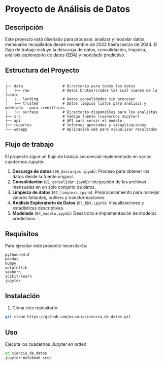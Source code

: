 # Proyecto de Análisis de Datos

## Descripción

Este proyecto está diseñado para procesar, analizar y modelar datos mensuales recopilados desde noviembre de 2022 hasta marzo de 2024. El flujo de trabajo incluye la descarga de datos, consolidación, limpieza, análisis exploratorio de datos (EDA) y modelado predictivo.

## Estructura del Proyecto

```
.
├── data                  # Directorio para todos los datos
│   ├── raw               # Datos brutos/crudos tal cual vienen de la fuente
│   ├── landing           # Datos consolidados sin procesar
│   ├── trusted           # Datos limpios listos para análisis y modelado - para científicos
│   └── surface           # Directorio disponibles para los analistas
├── src                   # Código fuente (cuadernos Jupyter)
├── api                   # API para servir el modelo 
├── reportes              # Informes generados y visualizaciones
└── webapp                # Aplicación web para visualizar resultados
```

## Flujo de trabajo

El proyecto sigue un flujo de trabajo secuencial implementado en varios cuadernos Jupyter:

1. **Descarga de datos** (`00_descargas.ipynb`): Proceso para obtener los datos desde la fuente original.
2. **Consolidación** (`01_consolidar.ipynb`): Integración de los archivos mensuales en un solo conjunto de datos.
3. **Limpieza de datos** (`02_limpieza.ipynb`): Preprocesamiento para manejar valores faltantes, outliers y transformaciones.
4. **Análisis Exploratorio de Datos** (`03_EDA.ipynb`): Visualizaciones y estadísticas descriptivas.
5. **Modelado** (`04_modelo.ipynb`): Desarrollo e implementación de modelos predictivos.

## Requisitos

Para ejecutar este proyecto necesitarás:

```
python>=3.8
pandas
numpy
matplotlib
seaborn
scikit-learn
jupyter
```

## Instalación

1. Clona este repositorio:

```bash
git clone https://github.com/usuario/ciencia_de_datos.git
```

## Uso

Ejecuta los cuadernos Jupyter en orden:

```bash
cd ciencia_de_datos
jupyter-notebook src/
```

